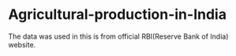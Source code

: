 # Agricultural-production-in-India
The data was used in this is from official RBI(Reserve Bank of India) website.
